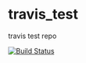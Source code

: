 # travis_test
travis test repo

[![Build Status](https://travis-ci.org/judee/travis_test.svg?branch=master)](https://travis-ci.org/judee/travis_test)
